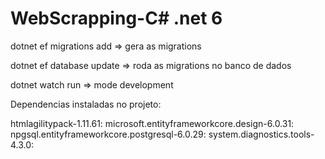 # WebScrapping-C# .net 6

dotnet ef migrations add <migration-name> => gera as migrations

dotnet ef database update => roda as migrations no banco de dados

dotnet watch run => mode development

Dependencias instaladas no projeto:

htmlagilitypack-1.11.61:
microsoft.entityframeworkcore.design-6.0.31:
npgsql.entityframeworkcore.postgresql-6.0.29:
system.diagnostics.tools-4.3.0: